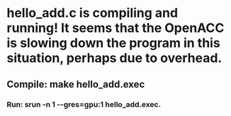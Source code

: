<h1>hello_add.c is compiling and running! It seems that the OpenACC is slowing down the program in this situation, perhaps due to overhead.</h1>
<h2>Compile: make hello_add.exec</h2>
<h3>Run: srun -n 1 --gres=gpu:1 hello_add.exec.</h3>

